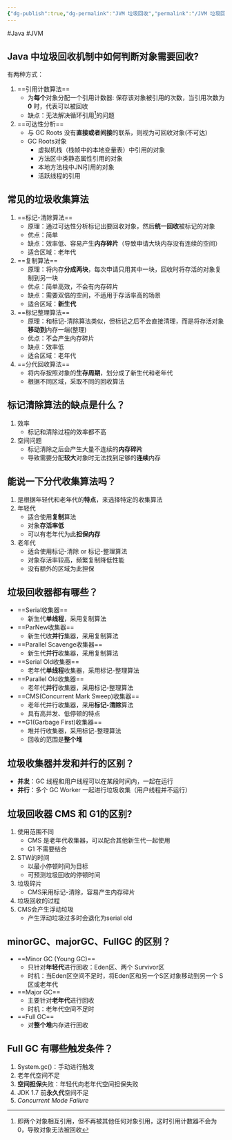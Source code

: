 ```yaml
---
{"dg-publish":true,"dg-permalink":"JVM 垃圾回收","permalink":"/JVM 垃圾回收/","tags":["JVM"]}
---
```



#Java #JVM 

## Java 中垃圾回收机制中如何判断对象需要回收?

有两种方式：
1. ==引用计数算法==
	- 为**每个**对象分配一个引用计数器: 保存该对象被引用的次数，当引用次数为 **0** 时，代表可以被回收
	- 缺点：无法解决循环引用[^1]的问题
2. ==可达性分析==
	- 与 GC Roots 没有**直接或者间接**的联系，则视为可回收对象(不可达)
	- GC Roots对象
		- 虚拟机栈（栈帧中的本地变量表）中引用的对象
		- 方法区中类静态属性引用的对象
		- 本地方法栈中JNI引用的对象
		- 活跃线程的引用

## 常见的垃圾收集算法

1. ==标记-清除算法==
	- 原理：通过可达性分析标记出要回收对象，然后**统一回收**被标记的对象
	- 优点：简单
	- 缺点：效率低、容易产生**内存碎片**（导致申请大块内存没有连续的空间）
	- 适合区域：老年代
2. ==复制算法==
	- 原理：将内存**分成两块**，每次申请只用其中一块，回收时将存活的对象复制到另一块
	- 优点：简单高效，不会有内存碎片
	- 缺点：需要双倍的空间，不适用于存活率高的场景
	- 适合区域：**新生代**
3. ==标记整理算法==
	- 原理：和标记-清除算法类似，但标记之后不会直接清理，而是将存活对象**移动到**内存一端(整理)
	- 优点：不会产生内存碎片
	- 缺点：效率低
	- 适合区域：老年代
4. ==分代回收算法==
	- 将内存按照对象的**生存周期**，划分成了新生代和老年代
	- 根据不同区域，采取不同的回收算法

## 标记清除算法的缺点是什么？

1. 效率
	- 标记和清除过程的效率都不高
2. 空间问题
	- 标记清除之后会产生大量不连续的**内存碎片**
	- 导致需要分配**较大**对象时无法找到足够的**连续**内存

## 能说一下分代收集算法吗？

1. 是根据年轻代和老年代的**特点**，来选择特定的收集算法
2. 年轻代
	- 适合使用**复制**算法
	- 对象**存活率低**
	- 可以有老年代为此**担保内存**
3. 老年代
	- 适合使用标记-清除 or 标记-整理算法
	- 对象存活率较高，频繁复制降低性能
	- 没有额外的区域为此担保

## 垃圾回收器都有哪些？

- ==Serial收集器==
	- 新生代**单线程**，采用复制算法
- ==ParNew收集器==
	- 新生代收**并行**集器，采用复制算法
- ==Parallel Scavenge收集器==
	- 新生代**并行**收集器，采用复制算法
- ==Serial Old收集器==
	- 老年代**单线程**收集器，采用标记-整理算法
- ==Parallel Old收集器==
	- 老年代**并行**收集器，采用标记-整理算法
- ==CMS(Concurrent Mark Sweep)收集器==
	- 老年代并行收集器，采用**标记-清除**算法
	- 具有高并发、低停顿的特点
- ==G1(Garbage First)收集器==
	- 堆并行收集器，采用标记-整理算法
	- 回收的范围是**整个堆**

## 垃圾收集器并发和并行的区别？

- **并发**：GC 线程和用户线程可以在某段时间内，一起在运行
- **并行**：多个 GC Worker 一起进行垃圾收集（用户线程并不运行）

## 垃圾回收器 CMS 和 G1的区别?

1. 使用范围不同
	- CMS 是老年代收集器，可以配合其他新生代一起使用
	- G1 不需要结合
2. STW的时间
	- 以最小停顿时间为目标
	- 可预测垃圾回收的停顿时间
3. 垃圾碎片
	- CMS采用标记-清除，容易产生内存碎片
4. 垃圾回收的过程
5. CMS会产生浮动垃圾
	- 产生浮动垃圾过多时会退化为serial old

## minorGC、majorGC、FullGC 的区别？

- ==Minor GC (Young GC)==
	- 只针对**年轻代**进行回收：Eden区、两个 Survivor区
	- 时机：当Eden区空间不足时，将Eden区和另一个S区对象移动到另一个 S 区或老年代
- ==Major GC==
	- 主要针对**老年代**进行回收
	- 时机：老年代空间不足时
- ==Full GC==
	- 对**整个堆**内存进行回收

## Full GC 有哪些触发条件？

1. System.gc()：手动进行触发
2. 老年代空间不足
3. **空间担保**失败：年轻代向老年代空间担保失败
4. JDK 1.7 前**永久代**空间不足
5. *Concurrent Mode Failure*

[^1]: 即两个对象相互引用，但不再被其他任何对象引用，这时引用计数器不会为0，导致对象无法被回收
